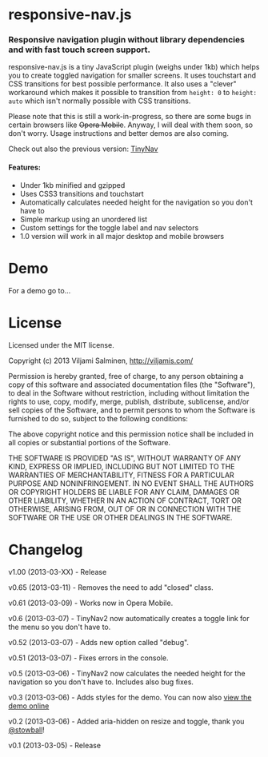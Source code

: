 # responsive-nav.js
### Responsive navigation plugin without library dependencies and with fast touch screen support.

responsive-nav.js is a tiny JavaScript plugin (weighs under 1kb) which helps you to create toggled navigation for smaller screens. It uses touchstart and CSS transitions for best possible performance. It also uses a "clever" workaround which makes it possible to transition from `height: 0` to `height: auto` which isn't normally possible with CSS transitions.

Please note that this is still a work-in-progress, so there are some bugs in certain browsers like <del>Opera Mobile</del>. Anyway, I will deal with them soon, so don't worry. Usage instructions and better demos are also coming.

Check out also the previous version: [TinyNav](http://tinynav.viljamis.com)

#### Features:
 * Under 1kb minified and gzipped
 * Uses CSS3 transitions and touchstart
 * Automatically calculates needed height for the navigation so you don't have to
 * Simple markup using an unordered list
 * Custom settings for the toggle label and nav selectors
 * 1.0 version will work in all major desktop and mobile browsers



Demo
======

For a demo go to...



License
======

Licensed under the MIT license.

Copyright (c) 2013 Viljami Salminen, http://viljamis.com/

Permission is hereby granted, free of charge, to any person obtaining a copy of this software and associated documentation files (the "Software"), to deal in the Software without restriction, including without limitation the rights to use, copy, modify, merge, publish, distribute, sublicense, and/or sell copies of the Software, and to permit persons to whom the Software is furnished to do so, subject to the following conditions:

The above copyright notice and this permission notice shall be included in all copies or substantial portions of the Software.

THE SOFTWARE IS PROVIDED "AS IS", WITHOUT WARRANTY OF ANY KIND, EXPRESS OR IMPLIED, INCLUDING BUT NOT LIMITED TO THE WARRANTIES OF MERCHANTABILITY, FITNESS FOR A PARTICULAR PURPOSE AND NONINFRINGEMENT. IN NO EVENT SHALL THE AUTHORS OR COPYRIGHT HOLDERS BE LIABLE FOR ANY CLAIM, DAMAGES OR OTHER LIABILITY, WHETHER IN AN ACTION OF CONTRACT, TORT OR OTHERWISE, ARISING FROM, OUT OF OR IN CONNECTION WITH THE SOFTWARE OR THE USE OR OTHER DEALINGS IN THE SOFTWARE.


Changelog
======

v1.00 (2013-03-XX) - Release

v0.65 (2013-03-11) - Removes the need to add "closed" class.

v0.61 (2013-03-09) - Works now in Opera Mobile.

v0.6 (2013-03-07) - TinyNav2 now automatically creates a toggle link for the menu so you don't have to.

v0.52 (2013-03-07) - Adds new option called "debug".

v0.51 (2013-03-07) - Fixes errors in the console.

v0.5 (2013-03-06) - TinyNav2 now calculates the needed height for the navigation so you don't have to. Includes also bug fixes.

v0.3 (2013-03-06) - Adds styles for the demo. You can now also [view the demo online](http://tinynav2.viljamis.com)

v0.2 (2013-03-06) - Added aria-hidden on resize and toggle, thank you [@stowball](https://github.com/stowball)!

v0.1 (2013-03-05) - Release
